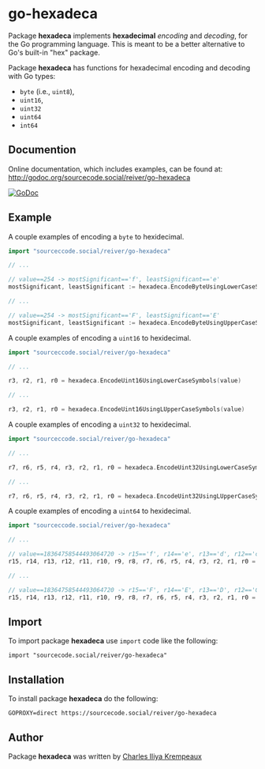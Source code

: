 
# go-hexadeca

Package **hexadeca** implements **hexadecimal** _encoding_ and _decoding_, for the Go programming language.
This is meant to be a better alternative to Go's built-in "hex" package.

Package **hexadeca** has functions for hexadecimal encoding and decoding with Go types:
* `byte` (i.e., `uint8`),
* `uint16`,
* `uint32`
* `uint64`
* `int64`

## Documention

Online documentation, which includes examples, can be found at: http://godoc.org/sourcecode.social/reiver/go-hexadeca

[![GoDoc](https://godoc.org/sourcecode.social/reiver/go-hexadeca?status.svg)](https://godoc.org/sourcecode.social/reiver/go-hexadeca)

## Example

A couple examples of encoding a `byte` to hexidecimal.

```go
import "sourceccode.social/reiver/go-hexadeca"

// ...

// value==254 -> mostSignificant=='f', leastSignificant=='e'
mostSignificant, leastSignificant := hexadeca.EncodeByteUsingLowerCaseSymbols(value)

// ...

// value==254 -> mostSignificant=='F', leastSignificant=='E'
mostSignificant, leastSignificant := hexadeca.EncodeByteUsingUpperCaseSymbols(value)
```

A couple examples of encoding a `uint16` to hexidecimal.

```go
import "sourceccode.social/reiver/go-hexadeca"

// ...

r3, r2, r1, r0 = hexadeca.EncodeUint16UsingLowerCaseSymbols(value)

// ...

r3, r2, r1, r0 = hexadeca.EncodeUint16UsingLUpperCaseSymbols(value)
```


A couple examples of encoding a `uint32` to hexidecimal.

```go
import "sourceccode.social/reiver/go-hexadeca"

// ...

r7, r6, r5, r4, r3, r2, r1, r0 = hexadeca.EncodeUint32UsingLowerCaseSymbols(value)

// ...

r7, r6, r5, r4, r3, r2, r1, r0 = hexadeca.EncodeUint32UsingLUpperCaseSymbols(value)
```


A couple examples of encoding a `uint64` to hexidecimal.

```go
import "sourceccode.social/reiver/go-hexadeca"

// ...

// value==18364758544493064720 -> r15=='f', r14=='e', r13=='d', r12=='c', r11=='b', r10=='a', r9=='9', r8=='8', r7=='7', r6=='6', r5=='5', r4=='4', r3=='3', r2=='2', r1=='1', r0=='0'
r15, r14, r13, r12, r11, r10, r9, r8, r7, r6, r5, r4, r3, r2, r1, r0 = hexadeca.EncodeUint64UsingLowerCaseSymbols(value)

// ...

// value==18364758544493064720 -> r15=='F', r14=='E', r13=='D', r12=='C', r11=='B', r10=='A', r9=='9', r8=='8', r7=='7', r6=='6', r5=='5', r4=='4', r3=='3', r2=='2', r1=='1', r0=='0'
r15, r14, r13, r12, r11, r10, r9, r8, r7, r6, r5, r4, r3, r2, r1, r0 = hexadeca.EncodeUint64UsingLUpperCaseSymbols(value)
```

## Import

To import package **hexadeca** use `import` code like the following:
```
import "sourcecode.social/reiver/go-hexadeca"
```

## Installation

To install package **hexadeca** do the following:
```
GOPROXY=direct https://sourcecode.social/reiver/go-hexadeca
```

## Author

Package **hexadeca** was written by [Charles Iliya Krempeaux](http://changelog.ca)

